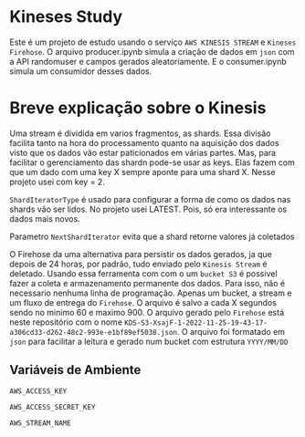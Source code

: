 # Kineses Study

Este é um projeto de estudo usando o serviço `AWS KINESIS STREAM` e `Kineses Firehose`. O arquivo producer.ipynb simula a criação de dados em `json` com a API randomuser e campos gerados aleatoriamente. E o consumer.ipynb simula um consumidor desses dados.

# Breve explicação sobre o Kinesis
Uma stream é dividida em varios fragmentos, as shards. Essa divisão facilita tanto na hora do processamento quanto na aquisição dos dados visto que os dados vão estar paticionados em várias partes. Mas, para facilitar o gerenciamento das shardn pode-se usar as keys. Elas fazem com que um dado com uma key X sempre aponte para uma shard X. Nesse projeto usei com key = 2.

`ShardIteratorType` é usado para configurar a forma de como os dados nas shards vão ser lidos. No projeto usei LATEST. Pois, só era interessante os dados mais novos.

Parametro `NextShardIterator` evita que a shard retorne valores já coletados 

O Firehose da uma alternativa para persistir os dados gerados, ja que depois de 24 horas, por padrão, tudo enviado pelo `Kinesis Stream` é deletado. Usando essa ferramenta com com o um `bucket S3` é possivel fazer a coleta e armazenamento permanente dos dados. Para isso, não é necessario nenhuma linha de programação. Apenas um bucket, a stream e um fluxo de entrega do `Firehose`. O arquivo é salvo a cada X segundos sendo no minimo 60 e maximo 900.
O arquivo gerado pelo `Firehose` está neste repositório com o nome `KDS-S3-XsajF-1-2022-11-25-19-43-17-a306cd33-d262-48c2-993e-e1bf89ef5038.json`. O arquivo foi formatado em `json` para facilitar a leitura e gerado num bucket com estrutura `YYYY/MM/DD`

## Variáveis de Ambiente



`AWS_ACCESS_KEY`

`AWS_ACCESS_SECRET_KEY`

`AWS_STREAM_NAME`

